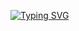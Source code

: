 <a href="https://git.io/typing-svg"><img src="https://readme-typing-svg.herokuapp.com?font=VT323&size=22&pause=800&color=3A86FF&background=FF1AA500&width=435&lines=I+am+getting+to+my+goal+a+little+at+a+time.+.+." alt="Typing SVG" /></a>